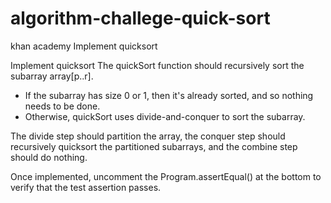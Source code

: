 # algorithm-challege-quick-sort
khan academy Implement quicksort

Implement quicksort
The quickSort function should recursively sort the subarray array[p..r].
- If the subarray has size 0 or 1, then it's already sorted, and so nothing needs to be done.
- Otherwise, quickSort uses divide-and-conquer to sort the subarray.

The divide step should partition the array, the conquer step should recursively quicksort the partitioned subarrays, and the combine step should do nothing.

Once implemented, uncomment the Program.assertEqual() at the bottom to verify that the test assertion passes.
